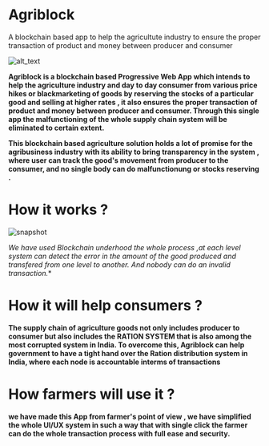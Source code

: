 # Agriblock
A blockchain based app to help the agricultute industry to ensure the proper transaction of product and money between producer and consumer


![alt_text](https://github.com/geekers003/Agriblock/blob/master/snapshots/agriblockLogo.png)

**Agriblock is a blockchain based Progressive Web App which intends to help the agriculture industry and day to day consumer from various price hikes or blackmarketing of goods by reserving the stocks of a particular good and selling at higher rates , it also ensures the proper transaction of product and money between producer and consumer. Through this single app the malfunctioning of the  whole supply chain system will be eliminated to certain extent.**

**This blockchain based agriculture solution holds a lot of promise for the agribusiness industry with its ability to bring transparency in the system , where user can track the good's movement from producer to the consumer, and no single body can do malfunctionung or stocks reserving .** 


# How it works ?
![snapshot](https://github.com/geekers003/Agriblock/blob/master/snapshots/ecosystemGraph.png)


**We have used Blockchain underhood the whole process ,at each level system can detect the error in the amount of the good produced and transfered from one level to another.* And nobody can do an invalid transaction.**

# How it will help consumers ?


 **The supply chain of agriculture goods not only includes producer to consumer but also includes the RATION SYSTEM that is also among the most corrupted system in India. To overcome this, Agriblock can help government to have a tight hand over the  Ration distribution system in India, where each node is accountable interms of transactions**
 
 # How  farmers will use it ?
 **we have made this App from farmer's point of view , we have simplified the whole UI/UX system in  such a way that with   single click the farmer can do the whole transaction process with full ease and security.**
 


